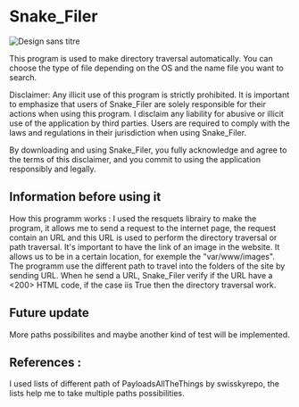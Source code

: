# Snake_Filer
![Design sans titre](https://github.com/Fournoy/Snake_File/assets/152728394/276fd247-9e49-4c42-8838-c0a9124270ea)

This program is used to make directory traversal automatically. You can choose the type of file depending on the OS and the name file you want to search.


Disclaimer: Any illicit use of this program is strictly prohibited. 
It is important to emphasize that users of Snake_Filer are solely responsible for their actions when using this program. I disclaim any liability for abusive or illicit use of the application by third parties. Users are required to comply with the laws and regulations in their jurisdiction when using Snake_Filer.

By downloading and using Snake_Filer, you fully acknowledge and agree to the terms of this disclaimer, and you commit to using the application responsibly and legally.


Information before using it
-----------------------------
How this programm works :
I used the resquets librairy to make the program, it allows me to send a request to the internet page, the request contain an URL and this URL is used to perform the directory traversal or path traversal.
It's important to have the link of an image in the website. It allows us to be in a certain location, for exemple the "var/www/images". The programm use the different path to travel into the folders of the site by sending URL.
When he send a URL, Snake_Filer verify if the URL have a <200> HTML code, if the case iis True then the directory traversal work. 


Future update
------
More paths possibilites and maybe another kind of test will be implemented.

References :
-----------------------------------------------------------------------------------------------------------------------------------------------------------------------------------------------
I used lists of different path of PayloadsAllTheThings by swisskyrepo, the lists help me to take multiple paths possibilities. 
